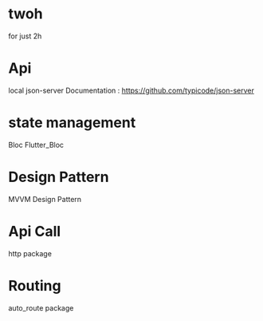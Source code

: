 # twoh
 for just 2h 
 
 # Api
 local json-server 
 Documentation : https://github.com/typicode/json-server
 
 # state management
 Bloc 
 Flutter_Bloc
 
 # Design Pattern
 MVVM Design Pattern
 
 # Api Call
 http package
 
 # Routing 
 auto_route package
 
